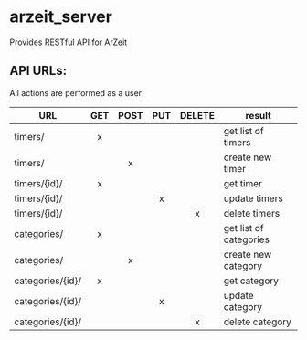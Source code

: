 arzeit_server
=============

Provides RESTful API for ArZeit

API URLs:
---------
All actions are performed as a user

| URL              | GET | POST | PUT | DELETE | result                 |
| ---------------- | :-: | :--: | :-: | :----: | ---------------------- |
| timers/          |  x  |      |     |        | get list of timers     |
| timers/          |     |  x   |     |        | create new timer       |
| timers/{id}/     |  x  |      |     |        | get timer              |
| timers/{id}/     |     |      |  x  |        | update timers          |
| timers/{id}/     |     |      |     |   x    | delete timers          |
| categories/      |  x  |      |     |        | get list of categories |
| categories/      |     |  x   |     |        | create new category    |
| categories/{id}/ |  x  |      |     |        | get category           |
| categories/{id}/ |     |      |  x  |        | update category        |
| categories/{id}/ |     |      |     |   x    | delete category        |

